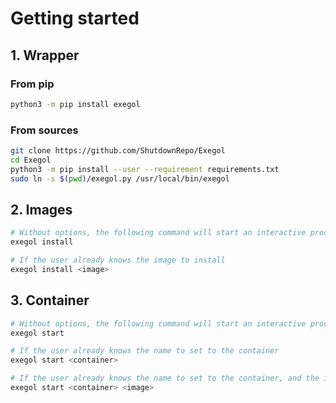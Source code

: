 # Getting started

## 1. Wrapper

### From pip

```bash
python3 -m pip install exegol
```

### From sources

```bash
git clone https://github.com/ShutdownRepo/Exegol
cd Exegol
python3 -m pip install --user --requirement requirements.txt
sudo ln -s $(pwd)/exegol.py /usr/local/bin/exegol
```

## 2. Images

```bash
# Without options, the following command will start an interactive process
exegol install

# If the user already knows the image to install
exegol install <image>
```

## 3. Container

```bash
# Without options, the following command will start an interactive process
exegol start

# If the user already knows the name to set to the container
exegol start <container>

# If the user already knows the name to set to the container, and the image it must be create with
exegol start <container> <image>
```
